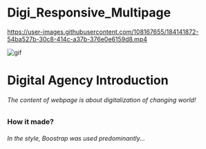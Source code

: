 # Digi_Responsive_Multipage


https://user-images.githubusercontent.com/108167655/184141872-54ba527b-30c8-414c-a37b-376e0e6159d8.mp4


![gif](digi.gif)

<h1>Digital Agency Introduction
<h6>The content of webpage is about digitalization of changing world!

<h3>How it made?
<h6>In the style, Boostrap was used predominantly...
